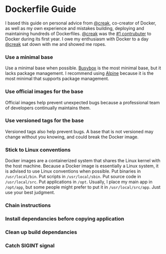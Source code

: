 # Dockerfile Guide

I based this guide on personal advice from [@creak](https://github.com/creack), co-creator of Docker, as well as my own
experience and mistakes building, deploying and maintaining hundreds of Dockerfiles. [@creak](https://github.com/creack)
was the [#1 contrubuter](https://github.com/moby/moby/graphs/contributors?from=2013-01-13&to=2014-01-31&type=c) to Docker
during its first year. I owe my enthusiasm with Docker to a day [@creak](https://github.com/creack) sat down with me and
showed me ropes.

### Use a minimal base
Use a minimal base when possible. [Busybox](https://hub.docker.com/_/busybox/) is the most minimal base, but it lacks package management. I recommend using [Alpine](https://hub.docker.com/_/alpine/) because it is the most minimal that supports package management.

### Use official images for the base
Official images help prevent unexpected bugs because a professional team of developers continually maintains them.

### Use versioned tags for the base
Versioned tags also help prevent bugs. A base that is not versioned may change without you knowing, and could break the Docker image.

### Stick to Linux conventions
Docker images are a containerized system that shares the Linux kernel with the host machine. Because a Docker image is essentially a Linux system, it is advised to use Linux conventions when possible. Put binaries in `/usr/local/bin`. Put scripts in `/usr/local/sbin`. Put source code in `/usr/local/src`. Put applications in `/opt`. Usually, I place my main app in `/opt/app`, but some people might prefer to put it in `/usr/local/src/app`. Just use your best judgment.

### Chain instructions

### Install dependancies before copying application

### Clean up build dependancies

### Catch **SIGINT** signal

